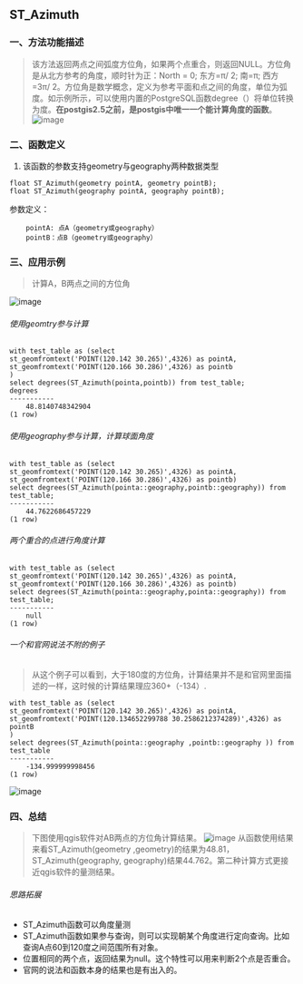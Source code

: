 ## ST_Azimuth
### 一、方法功能描述
> 该方法返回两点之间弧度方位角，如果两个点重合，则返回NULL。方位角是从北方参考的角度，顺时针为正：North = 0; 东方=π/ 2; 南=π; 西方=3π/ 2。方位角是数学概念，定义为参考平面和点之间的角度，单位为弧度。如示例所示，可以使用内置的PostgreSQL函数degree（）将单位转换为度。**在postgis2.5之前，是postgis中唯一一个能计算角度的函数**。
![image]({{book.service}}/images/Measurement/ST_Azimuth1.png)

### 二、函数定义
1. 该函数的参数支持geometry与geography两种数据类型 
```
float ST_Azimuth(geometry pointA, geometry pointB);
float ST_Azimuth(geography pointA, geography pointB);
```

参数定义：
```
    pointA: 点A（geometry或geography）
    pointB：点B（geometry或geography）
```
### 三、应用示例
> 计算A，B两点之间的方位角

![image]({{book.service}}/images/Measurement/ST_Azimuth2.png)
###### 使用geomtry参与计算

```
with test_table as (select 
st_geomfromtext('POINT(120.142 30.265)',4326) as pointA,
st_geomfromtext('POINT(120.166 30.286)',4326) as pointb
)
select degrees(ST_Azimuth(pointa,pointb)) from test_table;
degrees
-----------
    48.8140748342904
(1 row)
```
###### 使用geography参与计算，计算球面角度

```
with test_table as (select 
st_geomfromtext('POINT(120.142 30.265)',4326) as pointA,
st_geomfromtext('POINT(120.166 30.286)',4326) as pointb)
select degrees(ST_Azimuth(pointa::geography,pointb::geography)) from test_table;
-----------
    44.7622686457229
(1 row)
```

###### 两个重合的点进行角度计算

```
with test_table as (select 
st_geomfromtext('POINT(120.142 30.265)',4326) as pointA,
st_geomfromtext('POINT(120.166 30.286)',4326) as pointb)
select degrees(ST_Azimuth(pointa::geography,pointa::geography)) from test_table;
-----------
    null
(1 row)
```

###### 一个和官网说法不附的例子
> 从这个例子可以看到，大于180度的方位角，计算结果并不是和官网里面描述的一样，这时候的计算结果理应360+（-134）.

```
with test_table as (select 
st_geomfromtext('POINT(120.142 30.265)',4326) as pointA,
st_geomfromtext('POINT(120.134652299788 30.2586212374289)',4326) as pointB
)
select degrees(ST_Azimuth(pointa::geography ,pointb::geography )) from test_table
-----------
    -134.999999998456
(1 row)
```
![image]({{book.service}}/images/Measurement/ST_Azimuth3.png)

### 四、总结
> 下图使用qgis软件对AB两点的方位角计算结果。
![image]({{book.service}}/images/Measurement/ST_Azimuth4.png)
> 从函数使用结果来看ST_Azimuth(geometry ,geometry)的结果为48.81，ST_Azimuth(geography, geography)结果44.762。第二种计算方式更接近qgis软件的量测结果。
###### 思路拓展
- ST_Azimuth函数可以角度量测
- ST_Azimuth函数如果参与查询，则可以实现朝某个角度进行定向查询。比如查询A点60到120度之间范围所有对象。
- 位置相同的两个点，返回结果为null。这个特性可以用来判断2个点是否重合。
- 官网的说法和函数本身的结果也是有出入的。